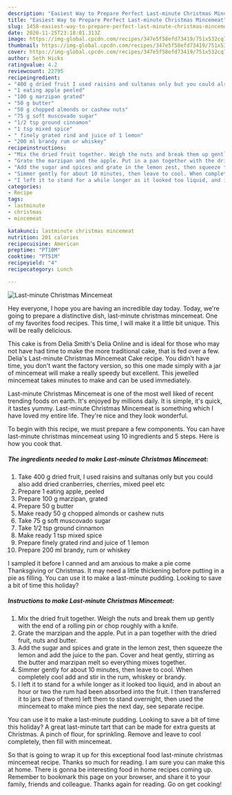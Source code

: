 ```yaml
---
description: "Easiest Way to Prepare Perfect Last-minute Christmas Mincemeat"
title: "Easiest Way to Prepare Perfect Last-minute Christmas Mincemeat"
slug: 1458-easiest-way-to-prepare-perfect-last-minute-christmas-mincemeat
date: 2020-11-25T23:18:01.313Z
image: https://img-global.cpcdn.com/recipes/347e5f58efd73419/751x532cq70/last-minute-christmas-mincemeat-recipe-main-photo.jpg
thumbnail: https://img-global.cpcdn.com/recipes/347e5f58efd73419/751x532cq70/last-minute-christmas-mincemeat-recipe-main-photo.jpg
cover: https://img-global.cpcdn.com/recipes/347e5f58efd73419/751x532cq70/last-minute-christmas-mincemeat-recipe-main-photo.jpg
author: Seth Hicks
ratingvalue: 4.2
reviewcount: 22795
recipeingredient:
- "400 g dried fruit I used raisins and sultanas only but you could also add dried cranberries cherries mixed peel etc"
- "1 eating apple peeled"
- "100 g marzipan grated"
- "50 g butter"
- "50 g chopped almonds or cashew nuts"
- "75 g soft muscovado sugar"
- "1/2 tsp ground cinnamon"
- "1 tsp mixed spice"
- " finely grated rind and juice of 1 lemon"
- "200 ml brandy rum or whiskey"
recipeinstructions:
- "Mix the dried fruit together. Weigh the nuts and break them up gently with the end of a rolling pin or chop roughly with a knife."
- "Grate the marzipan and the apple. Put in a pan together with the dried fruit, nuts and butter."
- "Add the sugar and spices and grate in the lemon zest, then squeeze the lemon and add the juice to the pan. Cover and heat gently, stirring as the butter and marzipan melt so everything mixes together."
- "Simmer gently for about 10 minutes, then leave to cool. When completely cool add and stir in the rum, whiskey or brandy."
- "I left it to stand for a while longer as it looked too liquid, and in about an hour or two the rum had been absorbed into the fruit. I then transferred it to jars (two of them) left them to stand overnight, then used the mincemeat to make mince pies the next day, see separate recipe."
categories:
- Recipe
tags:
- lastminute
- christmas
- mincemeat

katakunci: lastminute christmas mincemeat 
nutrition: 201 calories
recipecuisine: American
preptime: "PT10M"
cooktime: "PT51M"
recipeyield: "4"
recipecategory: Lunch

---
```



![Last-minute Christmas Mincemeat](https://img-global.cpcdn.com/recipes/347e5f58efd73419/751x532cq70/last-minute-christmas-mincemeat-recipe-main-photo.jpg)

Hey everyone, I hope you are having an incredible day today. Today, we're going to prepare a distinctive dish, last-minute christmas mincemeat. One of my favorites food recipes. This time, I will make it a little bit unique. This will be really delicious.

This cake is from Delia Smith&#39;s Delia Online and is ideal for those who may not have had time to make the more traditional cake, that is fed over a few. Delia&#39;s Last-minute Christmas Mincemeat Cake recipe. You didn&#39;t have time, you don&#39;t want the factory version, so this one made simply with a jar of mincemeat will make a really speedy but excellent. This jewelled mincemeat takes minutes to make and can be used immediately.

Last-minute Christmas Mincemeat is one of the most well liked of recent trending foods on earth. It's enjoyed by millions daily. It is simple, it's quick, it tastes yummy. Last-minute Christmas Mincemeat is something which I have loved my entire life. They're nice and they look wonderful.


To begin with this recipe, we must prepare a few components. You can have last-minute christmas mincemeat using 10 ingredients and 5 steps. Here is how you cook that.

<!--inarticleads1-->

##### The ingredients needed to make Last-minute Christmas Mincemeat:

1. Take 400 g dried fruit, I used raisins and sultanas only but you could also add dried cranberries, cherries, mixed peel etc
1. Prepare 1 eating apple, peeled
1. Prepare 100 g marzipan, grated
1. Prepare 50 g butter
1. Make ready 50 g chopped almonds or cashew nuts
1. Take 75 g soft muscovado sugar
1. Take 1/2 tsp ground cinnamon
1. Make ready 1 tsp mixed spice
1. Prepare  finely grated rind and juice of 1 lemon
1. Prepare 200 ml brandy, rum or whiskey


I sampled it before I canned and am anxious to make a pie come Thanksgiving or Christmas. It may need a little thickening before putting in a pie as filling. You can use it to make a last-minute pudding. Looking to save a bit of time this holiday? 

<!--inarticleads2-->

##### Instructions to make Last-minute Christmas Mincemeat:

1. Mix the dried fruit together. Weigh the nuts and break them up gently with the end of a rolling pin or chop roughly with a knife.
1. Grate the marzipan and the apple. Put in a pan together with the dried fruit, nuts and butter.
1. Add the sugar and spices and grate in the lemon zest, then squeeze the lemon and add the juice to the pan. Cover and heat gently, stirring as the butter and marzipan melt so everything mixes together.
1. Simmer gently for about 10 minutes, then leave to cool. When completely cool add and stir in the rum, whiskey or brandy.
1. I left it to stand for a while longer as it looked too liquid, and in about an hour or two the rum had been absorbed into the fruit. I then transferred it to jars (two of them) left them to stand overnight, then used the mincemeat to make mince pies the next day, see separate recipe.


You can use it to make a last-minute pudding. Looking to save a bit of time this holiday? A great last-minute tart that can be made for extra guests at Christmas. A pinch of flour, for sprinkling. Remove and leave to cool completely, then fill with mincemeat. 

So that is going to wrap it up for this exceptional food last-minute christmas mincemeat recipe. Thanks so much for reading. I am sure you can make this at home. There is gonna be interesting food in home recipes coming up. Remember to bookmark this page on your browser, and share it to your family, friends and colleague. Thanks again for reading. Go on get cooking!
